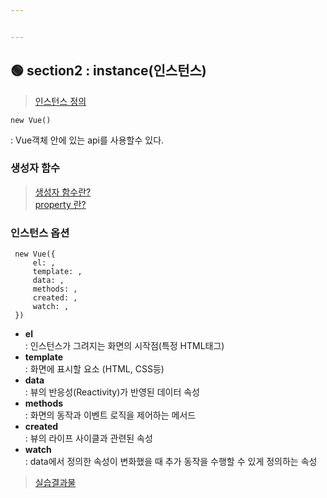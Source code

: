 ```yaml
---


---
```


<h2 id="🟢-section2--instance인스턴스">🟢 section2 : instance(인스턴스)</h2>
<blockquote>
<p><a href="https://joshua1988.github.io/vue-camp/textbook.html">인스턴스 정의</a></p>
</blockquote>
<pre><code>new Vue()
</code></pre>
<p>: Vue객체 안에 있는 api를 사용할수 있다.</p>
<h3 id="생성자-함수">생성자 함수</h3>
<blockquote>
<p><a href="https://developer.mozilla.org/ko/docs/Web/JavaScript/Guide/Obsolete_Pages/Core_JavaScript_1.5_Guide/Creating_New_Objects/Using_a_Constructor_Function">생성자 함수란?</a><br>
<a href="https://developer.mozilla.org/ko/docs/Web/JavaScript/Reference/Global_Objects/Object/constructor">property 란?</a></p>
</blockquote>
<h3 id="인스턴스-옵션">인스턴스 옵션</h3>
<pre><code> new Vue({
     el: ,
     template: ,
     data: ,
     methods: ,
     created: ,
     watch: ,
 })
</code></pre>
<ul>
<li><strong>el</strong><br>
: 인스턴스가 그려지는 화면의 시작점(특정 HTML태그)</li>
<li><strong>template</strong><br>
: 화면에 표시할 요소 (HTML, CSS등)</li>
<li><strong>data</strong><br>
: 뷰의 반응성(Reactivity)가 반영된 데이터 속성</li>
<li><strong>methods</strong><br>
: 화면의 동작과 이벤트 로직을 제어하는 메서드</li>
<li><strong>created</strong><br>
: 뷰의 라이프 사이클과 관련된 속성</li>
<li><strong>watch</strong><br>
: data에서 정의한 속성이 변화했을 때 추가 동작을 수행할 수 있게 정의하는 속성</li>
</ul>
<blockquote>
<p><a href="https://github.com/gay0ung/vue_study/blob/master/2.VUE-BEGINNERS_inflearn/playground/instance.html">실습결과물</a></p>
</blockquote>

